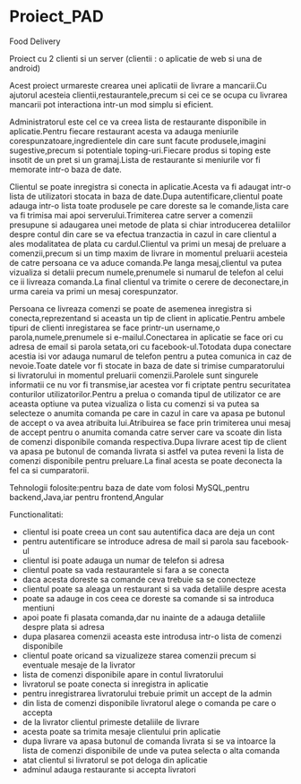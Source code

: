 # Proiect_PAD
Food Delivery

Proiect cu 2 clienti si un server (clientii : o aplicatie de web si una de android)

Acest proiect urmareste crearea unei aplicatii de livrare a mancarii.Cu ajutorul acesteia clientii,restaurantele,precum si cei ce se ocupa cu livrarea mancarii pot interactiona intr-un mod simplu si eficient.



Administratorul este cel ce va creea lista de restaurante disponibile in aplicatie.Pentru fiecare restaurant acesta va adauga meniurile corespunzatoare,ingredientele din care sunt facute produsele,imagini sugestive,precum si potentiale toping-uri.Fiecare produs si toping este insotit de un pret si un gramaj.Lista de restaurante si meniurile vor fi memorate intr-o baza de date.



Clientul se poate inregistra si conecta in aplicatie.Acesta va fi adaugat intr-o lista de utilizatori stocata in baza de date.Dupa autentificare,clientul poate adauga intr-o lista toate produsele pe care doreste sa le comande,lista care va fi trimisa mai apoi serverului.Trimiterea catre server a comenzii presupune si adaugarea unei metode de plata si chiar introducerea detaliilor despre contul din care se va efectua tranzactia in cazul in care clientul a ales modalitatea de plata cu cardul.Clientul va primi un mesaj de preluare a comenzii,precum si un timp maxim de livrare in momentul preluarii acesteia de catre persoana ce va aduce comanda.Pe langa mesaj,clientul va putea vizualiza si detalii precum numele,prenumele si numarul de telefon al celui ce ii livreaza comanda.La final clientul va trimite o cerere de deconectare,in urma careia va primi un mesaj corespunzator.



Persoana ce livreaza comenzi se poate de asemenea inregistra si conecta,reprezentand si aceasta un tip de client in aplicatie.Pentru ambele tipuri de clienti inregistarea se face printr-un username,o parola,numele,prenumele si e-mailul.Conectarea in aplicatie se face ori cu adresa de email si parola setata,ori cu facebook-ul.Totodata dupa conectare acestia isi vor adauga numarul de telefon pentru a putea comunica in caz de nevoie.Toate datele vor fi stocate in baza de date si trimise cumparatorului si livratorului in momentul preluarii comenzii.Parolele sunt singurele informatii ce nu vor fi transmise,iar acestea vor fi criptate pentru securitatea conturilor utilizatorilor.Pentru a prelua o comanda tipul de utilizator ce are aceasta optiune va putea vizualiza o lista cu comenzi si va putea sa selecteze o anumita comanda pe care in cazul in care va apasa pe butonul de accept o va avea atribuita lui.Atribuirea se face prin trimiterea unui mesaj de accept pentru o anumita comanda catre server care va scoate din lista de comenzi disponibile comanda respectiva.Dupa livrare acest tip de client va apasa pe butonul de comanda livrata si astfel va putea reveni la lista de comenzi disponibile pentru preluare.La final acesta se poate deconecta la fel ca si cumparatorii.


Tehnologii folosite:pentru baza de date vom folosi MySQL,pentru backend,Java,iar pentru frontend,Angular


Functionalitati:
- clientul isi poate creea un cont sau autentifica daca are deja un cont
- pentru autentificare se introduce adresa de mail si parola sau facebook-ul
- clientul isi poate adauga un numar de telefon si adresa
- clientul poate sa vada restaurantele si fara a se conecta 
- daca acesta doreste sa comande ceva trebuie sa se conecteze
- clientul poate sa aleaga un restaurant si sa vada detaliile despre acesta
- poate sa adauge in cos ceea ce doreste sa comande si sa introduca mentiuni
- apoi poate fi plasata comanda,dar nu inainte de a adauga detaliile despre plata si adresa
- dupa plasarea comenzii aceasta este introdusa intr-o lista de comenzi disponibile
- clientul poate oricand sa vizualizeze starea comenzii precum si eventuale mesaje de la livrator 
- lista de comenzi disponibile apare in contul livratorului
- livratorul se poate conecta si inregistra in aplicatie
- pentru inregistrarea livratorului trebuie primit un accept de la admin
- din lista de comenzi disponibile livratorul alege o comanda pe care o accepta 
- de la livrator clientul primeste detaliile de livrare
- acesta poate sa trimita mesaje clientului prin aplicatie
- dupa livrare va apasa butonul de comanda livrata si se va intoarce la lista de comenzi disponibile de unde va putea selecta o alta comanda
- atat clientul si livratorul se pot deloga din aplicatie
- adminul adauga restaurante si accepta livratori

